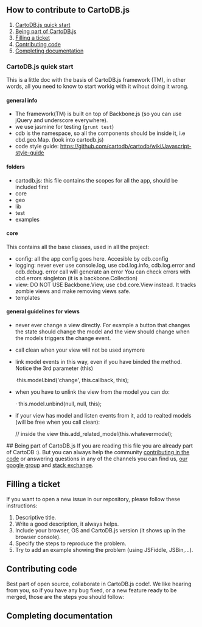 ## How to contribute to CartoDB.js

1. [CartoDB.js quick start](#CartoDB.js-framework-quick-start)
2. [Being part of CartoDB.js](#Being-part-of-CartoDB.js)
3. [Filling a ticket](#Filling-a-ticket)
4. [Contributing code](#Contributing-code)
5. [Completing documentation](#Completing-documentation)


### CartoDB.js quick start

This is a little doc with the basis of CartoDB.js framework (TM), in other words, all you need to know to start workig with it wihout doing it wrong.

#### general info
 - The framework(TM) is built on top of Backbone.js (so you can use jQuery and underscore everywhere).
 - we use jasmine for testing (```grunt test```)
 - cdb is the namespace, so all the components should be inside it, i.e cbd.geo.Map. (look into cartodb.js)
 - code style guide: https://github.com/cartodb/cartodb/wiki/Javascript-style-guide

#### folders
 - cartodb.js: this file contains the scopes for all the app, should be included first
 - core
 - geo
 - lib
 - test
 - examples

#### core

This contains all the base classes, used in all the project:

 - config: all the app config goes here. Accesible by cdb.config
 - logging: never ever use console.log, use cbd.log.info, cdb.log.error and cdb.debug. error call will generate an error  You can check errors with cbd.errors singleton (it is a backbone.Collection)
 - view: DO NOT USE Backbone.View, use cbd.core.View instead. It tracks zombie views and make removing views safe.
 - templates


#### general guidelines for views

- never ever change a view directly. For example a button that changes the state should change the model and the view should change when the models triggers the change event.

- call clean when your view will not be used anymore

- link model events in this way, even if you have binded the method. Notice the 3rd parameter (this)

  ·this.model.bind('change', this.callback, this);

- when you have to unlink the view from the model you can do:

  · this.model.unbind(null, null, this);

- if your view has model and listen events from it, add to realted models (will be free when you call clean):

  // inside the view
  this.add_related_model(this.whatevermodel);


## Being part of CartoDB.js
If you are reading this file you are already part of CartoDB :). But you can always help the community [contributing in the code](#Contributing-code) or answering questions in any of the channels you can find us, [our google group](https://groups.google.com/forum/#!forum/cartodb) and [stack exchange](http://gis.stackexchange.com/questions/tagged/cartodb).


## Filling a ticket
If you want to open a new issue in our repository, please follow these instructions:

1. Descriptive title.
2. Write a good description, it always helps.
3. Include your browser, OS and CartoDB.js version (it shows up in the browser console).
4. Specify the steps to reproduce the problem.
5. Try to add an example showing the problem (using JSFiddle, JSBin,...).


## Contributing code
Best part of open source, collaborate in CartoDB.js code!. We like hearing from you, so if you have any bug fixed, or a new feature ready to be merged, those are the steps you should follow:


## Completing documentation


